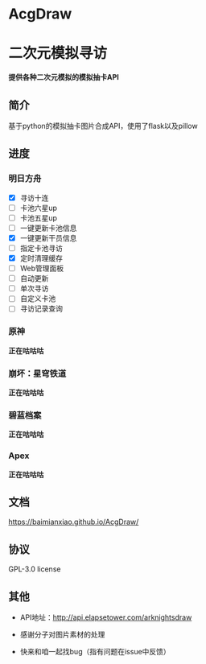 # AcgDraw

# 二次元模拟寻访

**提供各种二次元模拟的模拟抽卡API**

## 简介

基于python的模拟抽卡图片合成API，使用了flask以及pillow

## 进度

### 明日方舟
- [x] 寻访十连
- [ ] 卡池六星up
- [ ] 卡池五星up
- [ ] 一键更新卡池信息
- [x] 一键更新干员信息
- [ ] 指定卡池寻访
- [x] 定时清理缓存
- [ ] Web管理面板
- [ ] 自动更新
- [ ] 单次寻访
- [ ] 自定义卡池
- [ ] 寻访记录查询

### 原神
**正在咕咕咕**

### 崩坏：星穹铁道
**正在咕咕咕**

### 碧蓝档案
**正在咕咕咕**

### Apex
**正在咕咕咕**

## 文档

https://baimianxiao.github.io/AcgDraw/

## 协议
GPL-3.0 license

## 其他

- API地址：<http://api.elapsetower.com/arknightsdraw>

- 感谢分子对图片素材的处理

- 快来和咱一起找bug（指有问题在issue中反馈）
